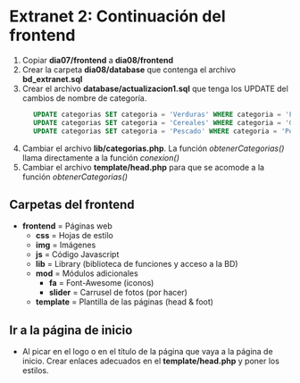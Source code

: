 Extranet 2: Continuación del frontend
=====================================

  1. Copiar **dia07/frontend** a **dia08/frontend**
  2. Crear la carpeta **dia08/database** que contenga el archivo **bd_extranet.sql**
  3. Crear el archivo **database/actualizacion1.sql** que tenga los UPDATE del cambios de nombre de categoría.
```sql
      UPDATE categorias SET categoria = 'Verduras' WHERE categoria = 'Frutas/Verduras';
      UPDATE categorias SET categoria = 'Cereales' WHERE categoria = 'Granos/Cereales';
      UPDATE categorias SET categoria = 'Pescado' WHERE categoria = 'Pescado/Marisco';
```      
  4. Cambiar el archivo **lib/categorias.php**. La función *obtenerCategorias()* llama directamente a la función *conexion()*
  5. Cambiar el archivo **template/head.php** para que se acomode a la función *obtenerCategorias()*

## Carpetas del frontend

  - **frontend** = Páginas web
    - **css** = Hojas de estilo
    - **img** = Imágenes
    - **js** = Código Javascript
    - **lib** = Library (biblioteca de funciones y acceso a la BD)
    - **mod** = Módulos adicionales
      - **fa** = Font-Awesome (iconos)
      - **slider** = Carrusel de fotos (por hacer)
    - **template** = Plantilla de las páginas (head & foot)

## Ir a la página de inicio

  - Al picar en el logo o en el título de la página que vaya a la página de inicio. Crear enlaces adecuados en el **template/head.php** y poner los estilos.
